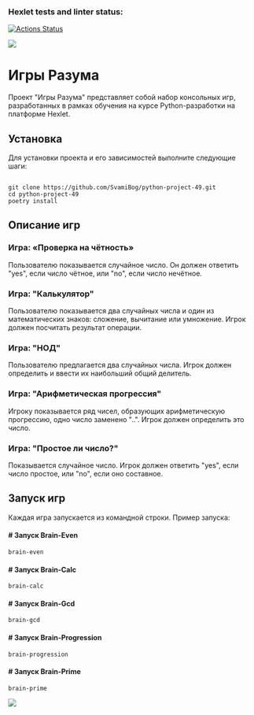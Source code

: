 ### Hexlet tests and linter status:
[![Actions Status](https://github.com/SvamiBog/python-project-49/actions/workflows/hexlet-check.yml/badge.svg)](https://github.com/SvamiBog/python-project-49/actions)

<a href="https://codeclimate.com/github/SvamiBog/python-project-49/maintainability"><img src="https://api.codeclimate.com/v1/badges/03ce9072ecd338bfed8c/maintainability" /></a>


<!DOCTYPE html>
<html lang="en">
<head>
  <meta charset="UTF-8">
</head>
<body>

<h1>Игры Разума</h1>

<p>Проект "Игры Разума" представляет собой набор консольных игр, разработанных в рамках обучения на курсе Python-разработки на платформе Hexlet.</p>

<h2>Установка</h2>

<p>Для установки проекта и его зависимостей выполните следующие шаги:</p>

<pre><code>
git clone https://github.com/SvamiBog/python-project-49.git
cd python-project-49
poetry install
</code></pre>

<h2>Описание игр</h2>

<h3>Игра: «Проверка на чётность»</h3>
<p>Пользователю показывается случайное число. Он должен ответить "yes", если число чётное, или "no", если число нечётное.</p>

<h3>Игра: "Калькулятор"</h3>
<p>Пользователю показывается два случайных числа и один из математических знаков: сложение, вычитание или умножение. Игрок должен посчитать результат операции.</p>

<h3>Игра: "НОД"</h3>
<p>Пользователю предлагается два случайных числа. Игрок должен определить и ввести их наибольший общий делитель.</p>

<h3>Игра: "Арифметическая прогрессия"</h3>
<p>Игроку показывается ряд чисел, образующих арифметическую прогрессию, одно число заменено "..". Игрок должен определить это число.</p>

<h3>Игра: "Простое ли число?"</h3>
<p>Показывается случайное число. Игрок должен ответить "yes", если число простое, или "no", если оно составное.</p>


<h2>Запуск игр</h2>

<p>Каждая игра запускается из командной строки. Пример запуска:</p>
<h4># Запуск Brain-Even</h4>
<pre><code>brain-even</code></pre>

<h4># Запуск Brain-Calc</h4>
<pre><code>brain-calc</code></pre>

<h4># Запуск Brain-Gcd</h4>
<pre><code>brain-gcd</code></pre>

<h4># Запуск Brain-Progression</h4>
<pre><code>brain-progression</code></pre>

<h4># Запуск Brain-Prime</h4>
<pre><code>brain-prime</code></pre>

</body>
</html>


<a href="https://asciinema.org/a/4YwMPczaEeOsvUd8UN5DbeLih" target="_blank"><img src="https://asciinema.org/a/4YwMPczaEeOsvUd8UN5DbeLih.svg" /></a>
